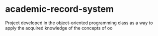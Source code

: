 # academic-record-system
Project developed in the object-oriented programming class as a way to apply the acquired knowledge of the concepts of oo
